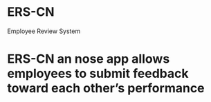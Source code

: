 # ERS-CN
Employee Review System


 # ERS-CN an nose app allows employees to submit feedback toward each other’s performance

